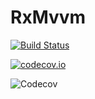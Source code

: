 # RxMvvm

[![Build Status](https://travis-ci.org/talenguyen/RxMvvm.svg?branch=dev%2F1.0.0)](https://travis-ci.org/talenguyen/RxMvvm)

[![codecov.io](https://codecov.io/gh/talenguyen/RxMvvm/branch/dev/1.0.0/graph/badge.svg)](https://codecov.io/gh/talenguyen/RxMvvm)

![Codecov](https://codecov.io/gh/talenguyen/RxMvvm/branch/dev%2F1.0.0/graphs/sunburst.svg)
